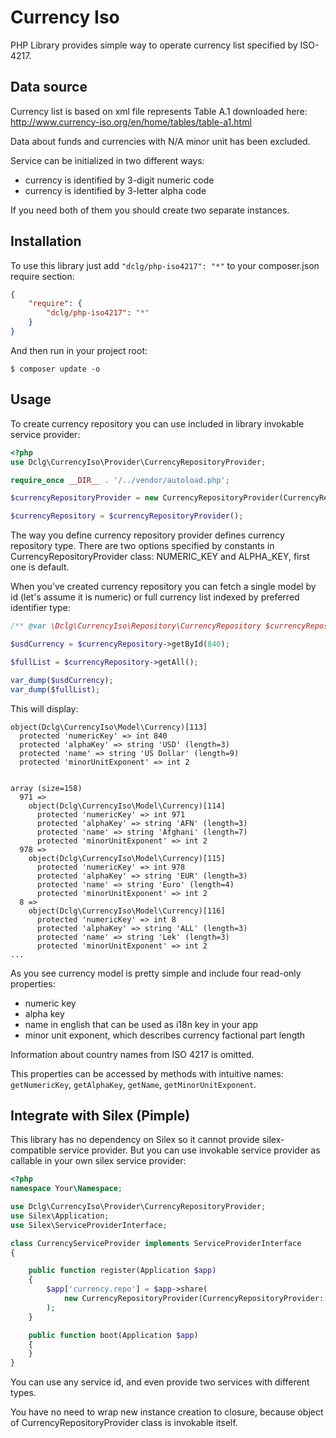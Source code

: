 Currency Iso
============

PHP Library provides simple way to operate currency list specified by ISO-4217.

Data source
-----------

Currency list is based on xml file represents Table A.1 downloaded here: http://www.currency-iso.org/en/home/tables/table-a1.html

Data about funds and currencies with N/A minor unit has been excluded.

Service can be initialized in two different ways:
 - currency is identified by 3-digit numeric code
 - currency is identified by 3-letter alpha code

If you need both of them you should create two separate instances.

Installation
------------

To use this library just add `"dclg/php-iso4217": "*"` to your composer.json require section:

```json
{
    "require": {
        "dclg/php-iso4217": "*"
    }
}
```

And then run in your project root:

```
$ composer update -o
```

Usage
-----

To create currency repository you can use included in library invokable service provider:

```php
<?php
use Dclg\CurrencyIso\Provider\CurrencyRepositoryProvider;

require_once __DIR__ . '/../vendor/autoload.php';

$currencyRepositoryProvider = new CurrencyRepositoryProvider(CurrencyRepositoryProvider::NUMERIC_KEY);

$currencyRepository = $currencyRepositoryProvider();
```

The way you define currency repository provider defines currency repository type. There are two options
specified by constants in CurrencyRepositoryProvider class: NUMERIC_KEY and ALPHA_KEY, first one is default.

When you've created currency repository you can fetch a single model by id (let's assume it is numeric) or full
currency list indexed by preferred identifier type:

```php
/** @var \Dclg\CurrencyIso\Repository\CurrencyRepository $currencyRepository */

$usdCurrency = $currencyRepository->getById(840);

$fullList = $currencyRepository->getAll();

var_dump($usdCurrency);
var_dump($fullList);
```

This will display:

```
object(Dclg\CurrencyIso\Model\Currency)[113]
  protected 'numericKey' => int 840
  protected 'alphaKey' => string 'USD' (length=3)
  protected 'name' => string 'US Dollar' (length=9)
  protected 'minorUnitExponent' => int 2


array (size=158)
  971 =>
    object(Dclg\CurrencyIso\Model\Currency)[114]
      protected 'numericKey' => int 971
      protected 'alphaKey' => string 'AFN' (length=3)
      protected 'name' => string 'Afghani' (length=7)
      protected 'minorUnitExponent' => int 2
  978 =>
    object(Dclg\CurrencyIso\Model\Currency)[115]
      protected 'numericKey' => int 978
      protected 'alphaKey' => string 'EUR' (length=3)
      protected 'name' => string 'Euro' (length=4)
      protected 'minorUnitExponent' => int 2
  8 =>
    object(Dclg\CurrencyIso\Model\Currency)[116]
      protected 'numericKey' => int 8
      protected 'alphaKey' => string 'ALL' (length=3)
      protected 'name' => string 'Lek' (length=3)
      protected 'minorUnitExponent' => int 2
...
```

As you see currency model is pretty simple and include four read-only properties:
- numeric key
- alpha key
- name in english that can be used as i18n key in your app
- minor unit exponent, which describes currency factional part length

Information about country names from ISO 4217 is omitted.

This properties can be accessed by methods with intuitive names:
`getNumericKey`, `getAlphaKey`, `getName`, `getMinorUnitExponent`.

Integrate with Silex (Pimple)
-----------------------------

This library has no dependency on Silex so it cannot provide silex-compatible service provider. But you can use
invokable service provider as callable in your own silex service provider:

```php
<?php
namespace Your\Namespace;

use Dclg\CurrencyIso\Provider\CurrencyRepositoryProvider;
use Silex\Application;
use Silex\ServiceProviderInterface;

class CurrencyServiceProvider implements ServiceProviderInterface
{

    public function register(Application $app)
    {
        $app['currency.repo'] = $app->share(
            new CurrencyRepositoryProvider(CurrencyRepositoryProvider::ALPHA_KEY)
        );
    }

    public function boot(Application $app)
    {
    }
}
```

You can use any service id, and even provide two services with different types.

You have no need to wrap new instance creation to closure, because object of CurrencyRepositoryProvider class is
invokable itself.